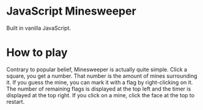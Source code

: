 # JavaScript Minesweeper

Built in vanilla JavaScript. 

# How to play

Contrary to popular belief, Minesweeper is actually quite simple. Click a square, you get a number. That number is the amount of mines surrounding it. If you guess the mine, you can mark it with a flag by right-clicking on it. The number of remaining flags is displayed at the top left and the timer is displayed at the top right. If you click on a mine, click the face at the top to restart. 